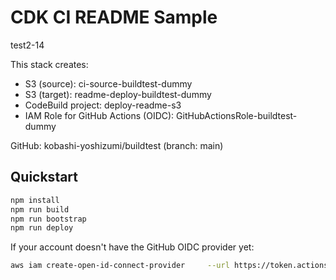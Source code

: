 # CDK CI README Sample

test2-14

This stack creates:
- S3 (source): ci-source-buildtest-dummy
- S3 (target): readme-deploy-buildtest-dummy
- CodeBuild project: deploy-readme-s3
- IAM Role for GitHub Actions (OIDC): GitHubActionsRole-buildtest-dummy

GitHub: kobashi-yoshizumi/buildtest (branch: main)

## Quickstart
```bash
npm install
npm run build
npm run bootstrap
npm run deploy
```

If your account doesn't have the GitHub OIDC provider yet:
```bash
aws iam create-open-id-connect-provider     --url https://token.actions.githubusercontent.com     --client-id-list sts.amazonaws.com     --thumbprint-list 6938fd4d98bab03faadb97b34396831e3780aea1
```
